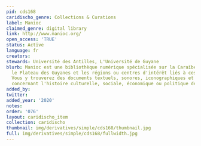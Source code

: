 ```yaml
---
pid: cds168
caridischo_genre: Collections & Curations
label: Manioc
claimed_genre: digital library
link: http://www.manioc.org/
open_access: 'TRUE'
status: Active
language: fr
creators:
stewards: Université des Antilles, L'Université de Guyane
blurb: Manioc est une bibliothèque numérique spécialisée sur la Caraïbe, l'Amazonie,
  le Plateau des Guyanes et les régions ou centres d'intérêt liés à ces territoires.
  Vous y trouverez des documents textuels, sonores, iconographiques et des références
  concernant l'histoire culturelle, sociale, économique ou politique de ces pays.
added_by:
twitter:
added_year: '2020'
notes:
order: '076'
layout: caridischo_item
collection: caridischo
thumbnail: img/derivatives/simple/cds168/thumbnail.jpg
full: img/derivatives/simple/cds168/fullwidth.jpg
---
```

